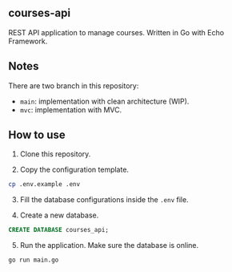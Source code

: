 ## courses-api

REST API application to manage courses. Written in Go with Echo Framework.

## Notes

There are two branch in this repository:

- `main`: implementation with clean architecture (WIP).
- `mvc`: implementation with MVC.

## How to use

1. Clone this repository.

2. Copy the configuration template.

```sh
cp .env.example .env
```

3. Fill the database configurations inside the `.env` file.

4. Create a new database.

```sql
CREATE DATABASE courses_api;
```

5. Run the application. Make sure the database is online.

```sh
go run main.go
```

